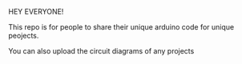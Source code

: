 HEY EVERYONE!

This repo is for people to share their unique arduino code for unique peojects.

You can also upload the circuit diagrams of any projects
